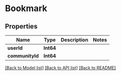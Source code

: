 # Bookmark

## Properties
Name | Type | Description | Notes
------------ | ------------- | ------------- | -------------
**userId** | **Int64** |  | 
**communityId** | **Int64** |  | 

[[Back to Model list]](../README.md#documentation-for-models) [[Back to API list]](../README.md#documentation-for-api-endpoints) [[Back to README]](../README.md)


